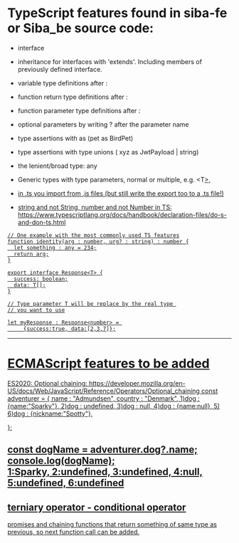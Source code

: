 # TypeScript features found in siba-fe or Siba_be source code:

- interface
- inheritance for interfaces with 'extends'. Including members of previously defined interface.

- variable type definitions after :
- function return type definitions after :
- function parameter type definitions after :

- optional parameters by writing ? after the parameter name
- type assertions with as   (pet as BirdPet)
- type assertions with type unions ( xyz as JwtPayload | string)

- the lenient/broad type: any
- Generic types with type parameters, normal <T> or multiple, e.g. <T<U>>,
- in .ts you import from .js files (but still write the export too to a .ts file!)
- string and not String, number and not Number in TS:
https://www.typescriptlang.org/docs/handbook/declaration-files/do-s-and-don-ts.html

```
// One example with the most commonly used TS features
function identity(arg : number, urg? : string) : number {
  let something : any = 234;
  return arg;
}

export interface Response<T> {
  success: boolean;
  data: T[];
}

// Type parameter T will be replace by the real type 
// you want to use

let myResponse : Response<number> = 
     {success:true, data:[2,3,7]};
```

----------------------------------------- 
# ECMAScript features to be added 
ES2020:
Optional chaining: https://developer.mozilla.org/en-US/docs/Web/JavaScript/Reference/Operators/Optional_chaining 
const adventurer = {
  name : "Admundsen",
  country : "Denmark",
1)dog : {name:"Sparky"},
2)dog : undefined,
3)dog : null,
4)dog : {name:null},
5)
6)dog : {nickname:"Spotty"},

};

const dogName = adventurer.dog?.name;
console.log(dogName);  
1:Sparky, 2:undefined, 3:undefined, 
4:null, 5:undefined, 6:undefined
---
terniary operator - conditional operator
---
promises and chaining functions that return something of same type as previous, so next function call can be added.


